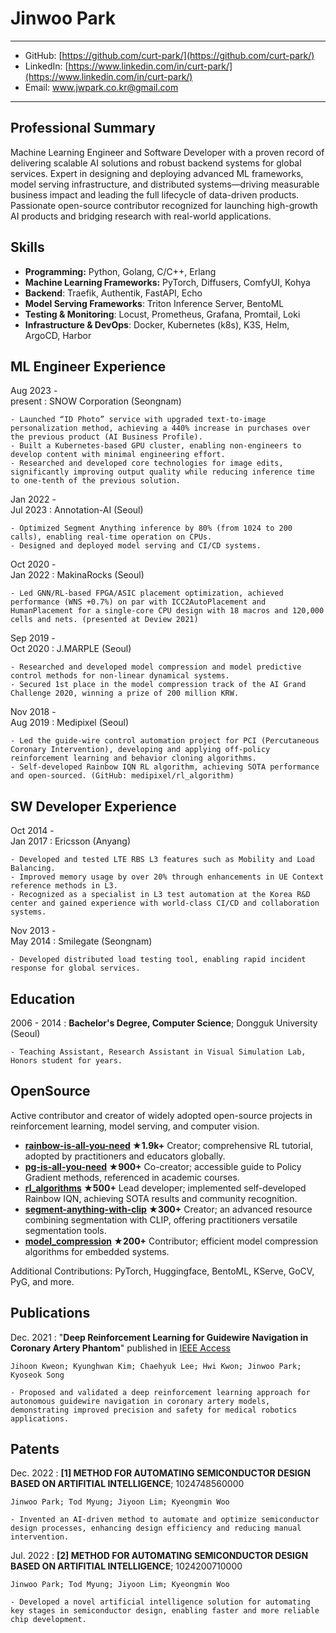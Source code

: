Jinwoo Park
============

----

- GitHub: [https://github.com/curt-park/](https://github.com/curt-park/)
- LinkedIn: [https://www.linkedin.com/in/curt-park/](https://www.linkedin.com/in/curt-park/)
- Email: <www.jwpark.co.kr@gmail.com>

----

Professional Summary
----------

Machine Learning Engineer and Software Developer with a proven record of delivering scalable AI solutions and robust backend systems for global services. Expert in designing and deploying advanced ML frameworks, model serving infrastructure, and distributed systems—driving measurable business impact and leading the full lifecycle of data-driven products. Passionate open-source contributor recognized for launching high-growth AI products and bridging research with real-world applications.

Skills
----------
- **Programming:** Python, Golang, C/C++, Erlang
- **Machine Learning Frameworks:** PyTorch, Diffusers, ComfyUI, Kohya
- **Backend**: Traefik, Authentik, FastAPI, Echo
- **Model Serving Frameworks**: Triton Inference Server, BentoML
- **Testing & Monitoring**: Locust, Prometheus, Grafana, Promtail, Loki
- **Infrastructure & DevOps**: Docker, Kubernetes (k8s), K3S, Helm, ArgoCD, Harbor

ML Engineer Experience
----------

Aug 2023 -<br> present
:   SNOW Corporation (Seongnam)

    - Launched “ID Photo” service with upgraded text-to-image personalization method, achieving a 440% increase in purchases over the previous product (AI Business Profile).
    - Built a Kubernetes-based GPU cluster, enabling non-engineers to develop content with minimal engineering effort.
    - Researched and developed core technologies for image edits, significantly improving output quality while reducing inference time to one-tenth of the previous solution.

Jan 2022 -<br> Jul 2023
:   Annotation-AI (Seoul)

    - Optimized Segment Anything inference by 80% (from 1024 to 200 calls), enabling real-time operation on CPUs.
    - Designed and deployed model serving and CI/CD systems.

Oct 2020 -<br> Jan 2022
:   MakinaRocks (Seoul)

    - Led GNN/RL-based FPGA/ASIC placement optimization, achieved performance (WNS +0.7%) on par with ICC2AutoPlacement and HumanPlacement for a single-core CPU design with 18 macros and 120,000 cells and nets. (presented at Deview 2021)

Sep 2019 -<br> Oct 2020
:   J.MARPLE (Seoul)

    - Researched and developed model compression and model predictive control methods for non-linear dynamical systems.
    - Secured 1st place in the model compression track of the AI Grand Challenge 2020, winning a prize of 200 million KRW.

Nov 2018 -<br> Aug 2019
:   Medipixel (Seoul)

    - Led the guide-wire control automation project for PCI (Percutaneous Coronary Intervention), developing and applying off-policy reinforcement learning and behavior cloning algorithms.
    - Self-developed Rainbow IQN RL algorithm, achieving SOTA performance and open-sourced. (GitHub: medipixel/rl_algorithm)

SW Developer Experience
----------

Oct 2014 -<br> Jan 2017
:   Ericsson (Anyang)

    - Developed and tested LTE RBS L3 features such as Mobility and Load Balancing.
    - Improved memory usage by over 20% through enhancements in UE Context reference methods in L3.
    - Recognized as a specialist in L3 test automation at the Korea R&D center and gained experience with world-class CI/CD and collaboration systems.

Nov 2013 -<br> May 2014
:   Smilegate (Seongnam)

    - Developed distributed load testing tool, enabling rapid incident response for global services.

Education
---------

2006 - 2014
:   **Bachelor's Degree, Computer Science**; Dongguk University (Seoul)

    - Teaching Assistant, Research Assistant in Visual Simulation Lab, Honors student for years.

OpenSource
--------------------

Active contributor and creator of widely adopted open-source projects in reinforcement learning, model serving, and computer vision.

  - **[rainbow-is-all-you-need](https://github.com/Curt-Park/rainbow-is-all-you-need) ★1.9k+** 
  Creator; comprehensive RL tutorial, adopted by practitioners and educators globally.
  - **[pg-is-all-you-need](https://github.com/MrSyee/pg-is-all-you-need) ★900+**
  Co-creator; accessible guide to Policy Gradient methods, referenced in academic courses.
  - **[rl_algorithms](https://github.com/medipixel/rl_algorithms) ★500+**
  Lead developer; implemented self-developed Rainbow IQN, achieving SOTA results and community recognition.
  - **[segment-anything-with-clip](https://github.com/Curt-Park/segment-anything-with-clip) ★300+**
  Creator; an advanced resource combining segmentation with CLIP, offering practitioners versatile segmentation tools.
  - **[model_compression](https://github.com/j-marple-dev/model_compression) ★200+**
  Contributor; efficient model compression algorithms for embedded systems.

Additional Contributions: PyTorch, Huggingface, BentoML, KServe, GoCV, PyG, and more.

Publications
--------------------

Dec. 2021
:   "**Deep Reinforcement Learning for Guidewire Navigation in Coronary Artery Phantom**" published in [IEEE Access](https://ieeexplore.ieee.org/document/9648308)

    Jihoon Kweon; Kyunghwan Kim; Chaehyuk Lee; Hwi Kwon; Jinwoo Park; Kyoseok Song

    - Proposed and validated a deep reinforcement learning approach for autonomous guidewire navigation in coronary artery models, demonstrating improved precision and safety for medical robotics applications.

Patents
--------------------

Dec. 2022
:   **[1] METHOD FOR AUTOMATING SEMICONDUCTOR DESIGN BASED ON ARTIFITIAL INTELLIGENCE**; 1024748560000

    Jinwoo Park; Tod Myung; Jiyoon Lim; Kyeongmin Woo

    - Invented an AI-driven method to automate and optimize semiconductor design processes, enhancing design efficiency and reducing manual intervention.

Jul. 2022
:   **[2] METHOD FOR AUTOMATING SEMICONDUCTOR DESIGN BASED ON ARTIFITIAL INTELLIGENCE**; 1024200710000

    Jinwoo Park; Tod Myung; Jiyoon Lim; Kyeongmin Woo

    - Developed a novel artificial intelligence solution for automating key stages in semiconductor design, enabling faster and more reliable chip development.